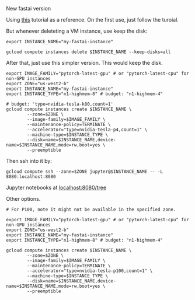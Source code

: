 New fastai version

Using [this](https://course.fast.ai/start_gcp.html#step-4-access-fastai-materials) tutorial as a reference. On the first use, just follow the turoial.

But whenever deleteting a VM instance, use keep the disk:

```
export INSTANCE_NAME="my-fastai-instance"

gcloud compute instances delete $INSTANCE_NAME --keep-disks=all
```

After that, just use this simpler version. This would keep the disk.

```
export IMAGE_FAMILY="pytorch-latest-gpu" # or "pytorch-latest-cpu" for non-GPU instances
export ZONE="us-west2-b" 
export INSTANCE_NAME="my-fastai-instance"
export INSTANCE_TYPE="n1-highmem-8" # budget: "n1-highmem-4"

# budget: 'type=nvidia-tesla-k80,count=1'
gcloud compute instances create $INSTANCE_NAME \
        --zone=$ZONE \
        --image-family=$IMAGE_FAMILY \
        --maintenance-policy=TERMINATE \
        --accelerator="type=nvidia-tesla-p4,count=1" \
        --machine-type=$INSTANCE_TYPE \
        --disk=name=$INSTANCE_NAME,device-name=$INSTANCE_NAME,mode=rw,boot=yes \
        --preemptible
```

Then ssh into it by:

```
gcloud compute ssh --zone=$ZONE jupyter@$INSTANCE_NAME -- -L 8080:localhost:8080
```

Jupyter notebooks at [localhost:8080/tree](localhost:8080/tree)

Other options.

```
# For P100, note it might not be available in the specified zone.

export IMAGE_FAMILY="pytorch-latest-gpu" # or "pytorch-latest-cpu" for non-GPU instances
export ZONE="us-west2-b" 
export INSTANCE_NAME="my-fastai-instance"
export INSTANCE_TYPE="n1-highmem-8" # budget: "n1-highmem-4"

gcloud compute instances create $INSTANCE_NAME \
        --zone=$ZONE \
        --image-family=$IMAGE_FAMILY \
        --maintenance-policy=TERMINATE \
        --accelerator="type=nvidia-tesla-p100,count=1" \
        --machine-type=$INSTANCE_TYPE \
        --disk=name=$INSTANCE_NAME,device-name=$INSTANCE_NAME,mode=rw,boot=yes \
        --preemptible
```
